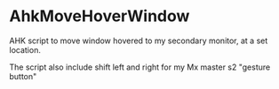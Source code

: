 # AhkMoveHoverWindow

AHK script to move window hovered to my secondary monitor, at a set location. 

The script also include shift left and right for my Mx master s2 "gesture button"
